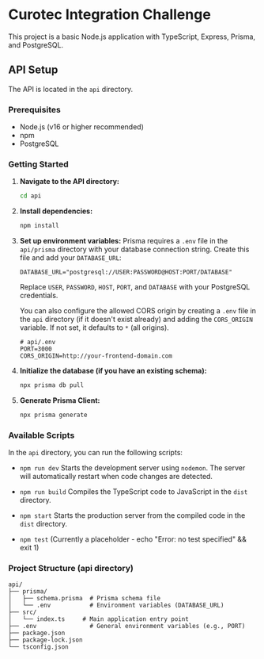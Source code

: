 # Curotec Integration Challenge

This project is a basic Node.js application with TypeScript, Express, Prisma, and PostgreSQL.

## API Setup

The API is located in the `api` directory.

### Prerequisites

- Node.js (v16 or higher recommended)
- npm
- PostgreSQL

### Getting Started

1.  **Navigate to the API directory:**

    ```bash
    cd api
    ```

2.  **Install dependencies:**

    ```bash
    npm install
    ```

3.  **Set up environment variables:**
    Prisma requires a `.env` file in the `api/prisma` directory with your database connection string. Create this file and add your `DATABASE_URL`:

    ```env
    DATABASE_URL="postgresql://USER:PASSWORD@HOST:PORT/DATABASE"
    ```

    Replace `USER`, `PASSWORD`, `HOST`, `PORT`, and `DATABASE` with your PostgreSQL credentials.

    You can also configure the allowed CORS origin by creating a `.env` file in the `api` directory (if it doesn't exist already) and adding the `CORS_ORIGIN` variable. If not set, it defaults to `*` (all origins).

    ```env
    # api/.env
    PORT=3000
    CORS_ORIGIN=http://your-frontend-domain.com
    ```

4.  **Initialize the database (if you have an existing schema):**

    ```bash
    npx prisma db pull
    ```

5.  **Generate Prisma Client:**
    ```bash
    npx prisma generate
    ```

### Available Scripts

In the `api` directory, you can run the following scripts:

- `npm run dev`
  Starts the development server using `nodemon`. The server will automatically restart when code changes are detected.

- `npm run build`
  Compiles the TypeScript code to JavaScript in the `dist` directory.

- `npm start`
  Starts the production server from the compiled code in the `dist` directory.

- `npm test`
  (Currently a placeholder - echo "Error: no test specified" && exit 1)

### Project Structure (api directory)

```
api/
├── prisma/
│   ├── schema.prisma  # Prisma schema file
│   └── .env           # Environment variables (DATABASE_URL)
├── src/
│   └── index.ts     # Main application entry point
├── .env               # General environment variables (e.g., PORT)
├── package.json
├── package-lock.json
└── tsconfig.json
```
